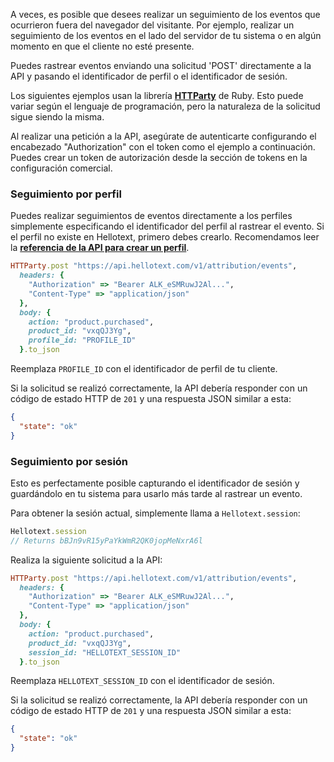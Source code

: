A veces, es posible que desees realizar un seguimiento de los eventos que ocurrieron fuera del navegador del visitante. Por ejemplo, realizar un seguimiento de los eventos en el lado del servidor de tu sistema o en algún momento en que el cliente no esté presente.

Puedes rastrear eventos enviando una solicitud 'POST' directamente a la API y pasando el identificador de perfil o el identificador de sesión.

Los siguientes ejemplos usan la librería [**HTTParty**](https://github.com/jnunemaker/httparty) de Ruby. Esto puede variar según el lenguaje de programación, pero la naturaleza de la solicitud sigue siendo la misma.

Al realizar una petición a la API, asegúrate de autenticarte configurando el encabezado "Authorization" con el token como el ejemplo a continuación. Puedes crear un token de autorización desde la sección de tokens en la configuración comercial.

### Seguimiento por perfil

Puedes realizar seguimientos de eventos directamente a los perfiles simplemente especificando el identificador del perfil al rastrear el evento. Si el perfil no existe en Hellotext, primero debes crearlo. Recomendamos leer la [**referencia de la API para crear un perfil**](https://www.hellotext.com/api#create_a_profile).

```ruby
HTTParty.post "https://api.hellotext.com/v1/attribution/events", 
  headers: { 
    "Authorization" => "Bearer ALK_eSMRuwJ2Al...",
    "Content-Type" => "application/json"
  },
  body: { 
    action: "product.purchased",
    product_id: "vxqQJ3Yg",
    profile_id: "PROFILE_ID"
  }.to_json
```

Reemplaza `PROFILE_ID` con el identificador de perfil de tu cliente.

Si la solicitud se realizó correctamente, la API debería responder con un código de estado HTTP de `201` y una respuesta JSON similar a esta:

```json
{
  "state": "ok"
}
```

### Seguimiento por sesión

Esto es perfectamente posible capturando el identificador de sesión y guardándolo en tu sistema para usarlo más tarde al rastrear un evento.

Para obtener la sesión actual, simplemente llama a `Hellotext.session`:

```javascript
Hellotext.session
// Returns bBJn9vR15yPaYkWmR2QK0jopMeNxrA6l
```

Realiza la siguiente solicitud a la API:

```ruby
HTTParty.post "https://api.hellotext.com/v1/attribution/events", 
  headers: { 
    "Authorization" => "Bearer ALK_eSMRuwJ2Al...",
    "Content-Type" => "application/json"
  },
  body: { 
    action: "product.purchased",
    product_id: "vxqQJ3Yg",
    session_id: "HELLOTEXT_SESSION_ID"
  }.to_json
```

Reemplaza `HELLOTEXT_SESSION_ID` con el identificador de sesión.

Si la solicitud se realizó correctamente, la API debería responder con un código de estado HTTP de `201` y una respuesta JSON similar a esta:


```json
{
  "state": "ok"
}
```